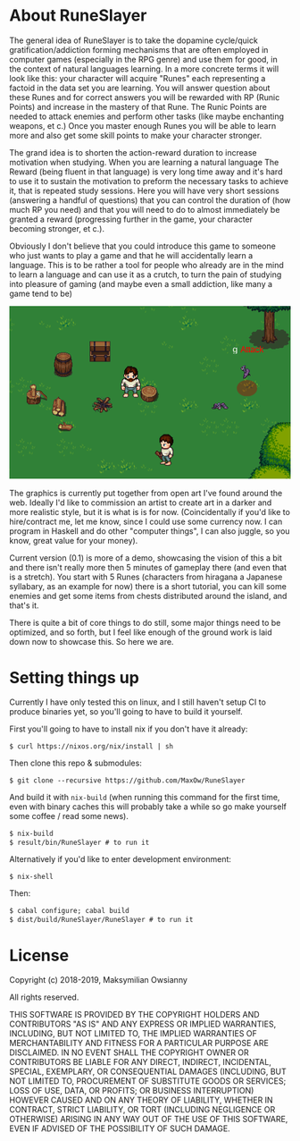 
# About RuneSlayer

The general idea of RuneSlayer is to take the dopamine cycle/quick
gratification/addiction forming mechanisms that are often employed in computer
games (especially in the RPG genre) and use them for good, in the context of
natural languages learning. In a more concrete terms it will look like this:
your character will acquire "Runes" each representing a factoid in the data set
you are learning. You will answer question about these Runes and for correct
answers you will be rewarded with RP (Runic Points) and increase in the mastery
of that Rune. The Runic Points are needed to attack enemies and perform other
tasks (like maybe enchanting weapons, et c.) Once you master enough Runes you
will be able to learn more and also get some skill points to make your character
stronger.

The grand idea is to shorten the action-reward duration to increase motivation
when studying. When you are learning a natural language The Reward (being fluent
in that language) is very long time away and it's hard to use it to sustain the
motivation to preform the necessary tasks to achieve it, that is repeated study
sessions. Here you will have very short sessions (answering a handful of
questions) that you can control the duration of (how much RP you need) and that
you will need to do to almost immediately be granted a reward (progressing
further in the game, your character becoming stronger, et c.).

Obviously I don't believe that you could introduce this game to someone who just
wants to play a game and that he will accidentally learn a language. This is to
be rather a tool for people who already are in the mind to learn a language and
can use it as a crutch, to turn the pain of studying into pleasure of gaming
(and maybe even a small addiction, like many a game tend to be)

![Gameplay Screenshot][screenshot0]

The graphics is currently put together from open art I've found around the web.
Ideally I'd like to commission an artist to create art in a darker and more
realistic style, but it is what is is for now. (Coincidentally if you'd like to
hire/contract me, let me know, since I could use some currency now. I can
program in Haskell and do other "computer things", I can also juggle, so you
know, great value for your money).

Current version (0.1) is more of a demo, showcasing the vision of this a bit and
there isn't really more then 5 minutes of gameplay there (and even that is
a stretch). You start with 5 Runes (characters from hiragana a Japanese
syllabary, as an example for now) there is a short tutorial, you can kill some
enemies and get some items from chests distributed around the island, and that's
it.

There is quite a bit of core things to do still, some major things need to be
optimized, and so forth, but I feel like enough of the ground work is laid down
now to showcase this. So here we are.

# Setting things up

Currently I have only tested this on linux, and I still haven't setup CI to
produce binaries yet, so you'll going to have to build it yourself.

First you'll going to have to install nix if you don't have it already:

```
$ curl https://nixos.org/nix/install | sh
```

Then clone this repo & submodules:

```
$ git clone --recursive https://github.com/MaxOw/RuneSlayer
```

And build it with `nix-build` (when running this command for the first time,
even with binary caches this will probably take a while so go make yourself some
coffee / read some news).

```
$ nix-build
$ result/bin/RuneSlayer # to run it
```

Alternatively if you'd like to enter development environment:

```
$ nix-shell
```

Then:

```
$ cabal configure; cabal build
$ dist/build/RuneSlayer/RuneSlayer # to run it
```
# License
Copyright (c) 2018-2019, Maksymilian Owsianny

All rights reserved.

THIS SOFTWARE IS PROVIDED BY THE COPYRIGHT HOLDERS AND CONTRIBUTORS
"AS IS" AND ANY EXPRESS OR IMPLIED WARRANTIES, INCLUDING, BUT NOT
LIMITED TO, THE IMPLIED WARRANTIES OF MERCHANTABILITY AND FITNESS FOR
A PARTICULAR PURPOSE ARE DISCLAIMED. IN NO EVENT SHALL THE COPYRIGHT
OWNER OR CONTRIBUTORS BE LIABLE FOR ANY DIRECT, INDIRECT, INCIDENTAL,
SPECIAL, EXEMPLARY, OR CONSEQUENTIAL DAMAGES (INCLUDING, BUT NOT
LIMITED TO, PROCUREMENT OF SUBSTITUTE GOODS OR SERVICES; LOSS OF USE,
DATA, OR PROFITS; OR BUSINESS INTERRUPTION) HOWEVER CAUSED AND ON ANY
THEORY OF LIABILITY, WHETHER IN CONTRACT, STRICT LIABILITY, OR TORT
(INCLUDING NEGLIGENCE OR OTHERWISE) ARISING IN ANY WAY OUT OF THE USE
OF THIS SOFTWARE, EVEN IF ADVISED OF THE POSSIBILITY OF SUCH DAMAGE.

[screenshot0]: https://raw.githubusercontent.com/MaxOw/RuneSlayer-media0/master/screenshoot0_cropped.png
